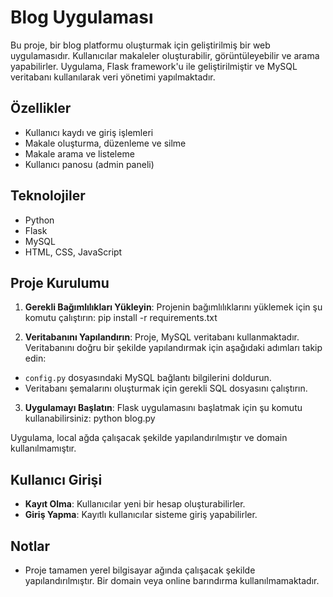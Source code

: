 # Blog Uygulaması

Bu proje, bir blog platformu oluşturmak için geliştirilmiş bir web uygulamasıdır. Kullanıcılar makaleler oluşturabilir, görüntüleyebilir ve arama yapabilirler. Uygulama, Flask framework'u ile geliştirilmiştir ve MySQL veritabanı kullanılarak veri yönetimi yapılmaktadır.

## Özellikler
- Kullanıcı kaydı ve giriş işlemleri
- Makale oluşturma, düzenleme ve silme
- Makale arama ve listeleme
- Kullanıcı panosu (admin paneli)

## Teknolojiler
- Python
- Flask
- MySQL
- HTML, CSS, JavaScript

## Proje Kurulumu

1. **Gerekli Bağımlılıkları Yükleyin**:
   Projenin bağımlılıklarını yüklemek için şu komutu çalıştırın:
pip install -r requirements.txt

2. **Veritabanını Yapılandırın**:
Proje, MySQL veritabanı kullanmaktadır. Veritabanını doğru bir şekilde yapılandırmak için aşağıdaki adımları takip edin:
- `config.py` dosyasındaki MySQL bağlantı bilgilerini doldurun.
- Veritabanı şemalarını oluşturmak için gerekli SQL dosyasını çalıştırın.

3. **Uygulamayı Başlatın**:
Flask uygulamasını başlatmak için şu komutu kullanabilirsiniz:
python blog.py

Uygulama, local ağda çalışacak şekilde yapılandırılmıştır ve domain kullanılmamıştır.

## Kullanıcı Girişi

- **Kayıt Olma**: Kullanıcılar yeni bir hesap oluşturabilirler.
- **Giriş Yapma**: Kayıtlı kullanıcılar sisteme giriş yapabilirler.

## Notlar

- Proje tamamen yerel bilgisayar ağında çalışacak şekilde yapılandırılmıştır. Bir domain veya online barındırma kullanılmamaktadır.
